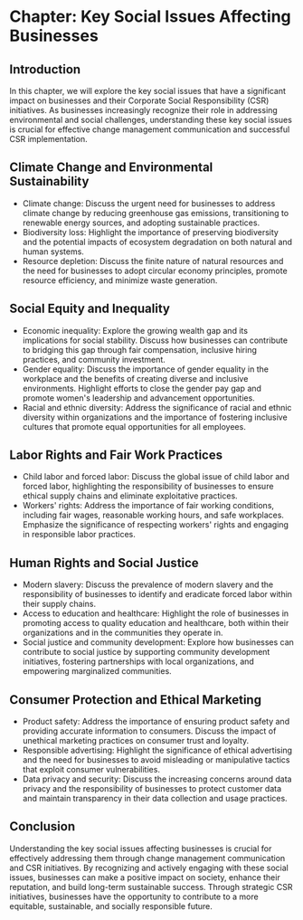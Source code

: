 Chapter: Key Social Issues Affecting Businesses
===============================================

Introduction
------------

In this chapter, we will explore the key social issues that have a significant impact on businesses and their Corporate Social Responsibility (CSR) initiatives. As businesses increasingly recognize their role in addressing environmental and social challenges, understanding these key social issues is crucial for effective change management communication and successful CSR implementation.

Climate Change and Environmental Sustainability
-----------------------------------------------

* Climate change: Discuss the urgent need for businesses to address climate change by reducing greenhouse gas emissions, transitioning to renewable energy sources, and adopting sustainable practices.
* Biodiversity loss: Highlight the importance of preserving biodiversity and the potential impacts of ecosystem degradation on both natural and human systems.
* Resource depletion: Discuss the finite nature of natural resources and the need for businesses to adopt circular economy principles, promote resource efficiency, and minimize waste generation.

Social Equity and Inequality
----------------------------

* Economic inequality: Explore the growing wealth gap and its implications for social stability. Discuss how businesses can contribute to bridging this gap through fair compensation, inclusive hiring practices, and community investment.
* Gender equality: Discuss the importance of gender equality in the workplace and the benefits of creating diverse and inclusive environments. Highlight efforts to close the gender pay gap and promote women's leadership and advancement opportunities.
* Racial and ethnic diversity: Address the significance of racial and ethnic diversity within organizations and the importance of fostering inclusive cultures that promote equal opportunities for all employees.

Labor Rights and Fair Work Practices
------------------------------------

* Child labor and forced labor: Discuss the global issue of child labor and forced labor, highlighting the responsibility of businesses to ensure ethical supply chains and eliminate exploitative practices.
* Workers' rights: Address the importance of fair working conditions, including fair wages, reasonable working hours, and safe workplaces. Emphasize the significance of respecting workers' rights and engaging in responsible labor practices.

Human Rights and Social Justice
-------------------------------

* Modern slavery: Discuss the prevalence of modern slavery and the responsibility of businesses to identify and eradicate forced labor within their supply chains.
* Access to education and healthcare: Highlight the role of businesses in promoting access to quality education and healthcare, both within their organizations and in the communities they operate in.
* Social justice and community development: Explore how businesses can contribute to social justice by supporting community development initiatives, fostering partnerships with local organizations, and empowering marginalized communities.

Consumer Protection and Ethical Marketing
-----------------------------------------

* Product safety: Address the importance of ensuring product safety and providing accurate information to consumers. Discuss the impact of unethical marketing practices on consumer trust and loyalty.
* Responsible advertising: Highlight the significance of ethical advertising and the need for businesses to avoid misleading or manipulative tactics that exploit consumer vulnerabilities.
* Data privacy and security: Discuss the increasing concerns around data privacy and the responsibility of businesses to protect customer data and maintain transparency in their data collection and usage practices.

Conclusion
----------

Understanding the key social issues affecting businesses is crucial for effectively addressing them through change management communication and CSR initiatives. By recognizing and actively engaging with these social issues, businesses can make a positive impact on society, enhance their reputation, and build long-term sustainable success. Through strategic CSR initiatives, businesses have the opportunity to contribute to a more equitable, sustainable, and socially responsible future.
